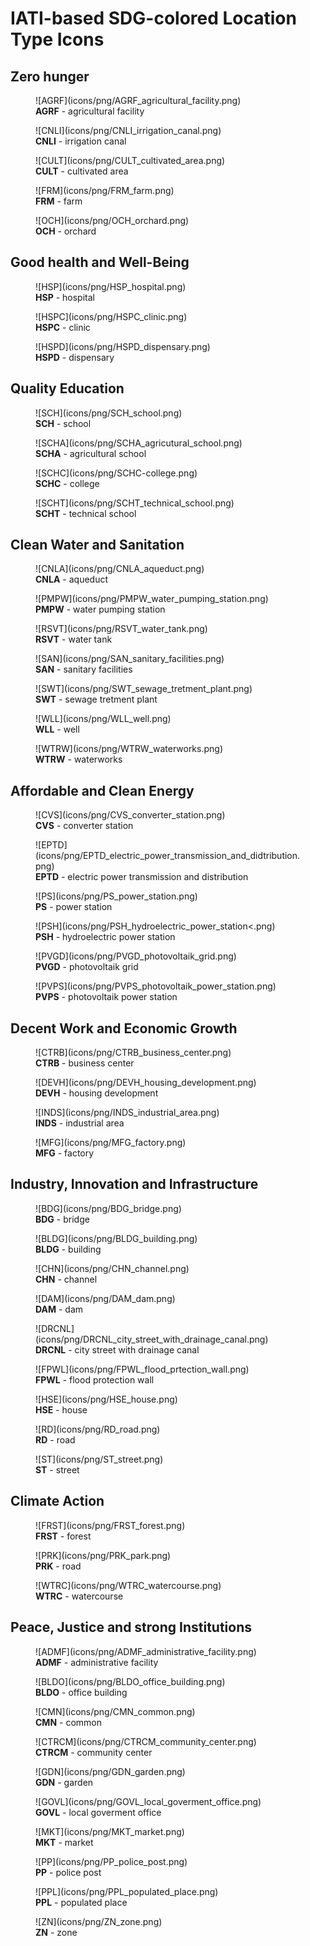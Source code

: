 # IATI-based SDG-colored Location Type Icons

## Zero hunger

<figure markdown>
  ![AGRF](icons/png/AGRF_agricultural_facility.png)
  <figcaption> <b>AGRF</b> - agricultural facility</figcaption>
</figure>
<figure markdown>
  ![CNLI](icons/png/CNLI_irrigation_canal.png)
  <figcaption> <b>CNLI</b> - irrigation canal</figcaption>
</figure>
<figure markdown>
  ![CULT](icons/png/CULT_cultivated_area.png)
  <figcaption> <b>CULT</b> - cultivated area</figcaption>
</figure>
<figure markdown>
  ![FRM](icons/png/FRM_farm.png)
  <figcaption> <b>FRM</b> - farm</figcaption>
</figure>
<figure markdown>
  ![OCH](icons/png/OCH_orchard.png)
  <figcaption> <b>OCH</b> - orchard</figcaption>
</figure>

## Good health and Well-Being
<figure markdown>
  ![HSP](icons/png/HSP_hospital.png)
  <figcaption> <b>HSP</b> - hospital</figcaption>
</figure>
<figure markdown>
  ![HSPC](icons/png/HSPC_clinic.png)
  <figcaption><b>HSPC</b> - clinic</figcaption>
</figure>
<figure markdown>
  ![HSPD](icons/png/HSPD_dispensary.png)
  <figcaption> <b>HSPD</b> - dispensary</figcaption>
</figure>

## Quality Education
<figure markdown>
  ![SCH](icons/png/SCH_school.png)
  <figcaption> <b>SCH</b> - school</figcaption>
</figure>
<figure markdown>
  ![SCHA](icons/png/SCHA_agricutural_school.png)
  <figcaption> <b>SCHA</b> - agricultural school</figcaption>
</figure>
<figure markdown>
  ![SCHC](icons/png/SCHC-college.png)
  <figcaption> <b>SCHC</b> - college</figcaption>
</figure>
<figure markdown>
  ![SCHT](icons/png/SCHT_technical_school.png)
  <figcaption> <b>SCHT</b> - technical school</figcaption>
</figure>

## Clean Water and Sanitation 
<figure markdown>
  ![CNLA](icons/png/CNLA_aqueduct.png)
  <figcaption> <b>CNLA</b> - aqueduct</figcaption>
</figure>
<figure markdown>
  ![PMPW](icons/png/PMPW_water_pumping_station.png)
  <figcaption> <b>PMPW</b> - water pumping station</figcaption>
</figure>
<figure markdown>
  ![RSVT](icons/png/RSVT_water_tank.png)
  <figcaption> <b>RSVT</b> - water tank</figcaption>
</figure>
<figure markdown>
  ![SAN](icons/png/SAN_sanitary_facilities.png)
  <figcaption> <b>SAN</b> - sanitary facilities</figcaption>
</figure>
<figure markdown>
  ![SWT](icons/png/SWT_sewage_tretment_plant.png)
  <figcaption> <b>SWT</b> - sewage tretment plant</figcaption>
</figure>
<figure markdown>
  ![WLL](icons/png/WLL_well.png)
  <figcaption> <b>WLL</b> - well</figcaption>
</figure>
<figure markdown>
  ![WTRW](icons/png/WTRW_waterworks.png)
  <figcaption> <b>WTRW</b> - waterworks</figcaption>
</figure>

## Affordable and Clean Energy
<figure markdown>
  ![CVS](icons/png/CVS_converter_station.png)
  <figcaption> <b>CVS</b> - converter station</figcaption>
</figure>
<figure markdown>
  ![EPTD](icons/png/EPTD_electric_power_transmission_and_didtribution.png)
  <figcaption> <b>EPTD</b> - electric power transmission and distribution</figcaption>
</figure>
<figure markdown>
  ![PS](icons/png/PS_power_station.png)
  <figcaption> <b>PS</b> - power station</figcaption>
</figure>
<figure markdown>
  ![PSH](icons/png/PSH_hydroelectric_power_station<.png)
  <figcaption> <b>PSH</b> - hydroelectric power station</figcaption>
</figure>
<figure markdown>
  ![PVGD](icons/png/PVGD_photovoltaik_grid.png)
  <figcaption> <b>PVGD</b> - photovoltaik grid</figcaption>
</figure>
<figure markdown>
  ![PVPS](icons/png/PVPS_photovoltaik_power_station.png)
  <figcaption> <b>PVPS</b> - photovoltaik power station</figcaption>
</figure>

## Decent Work and Economic Growth
<figure markdown>
  ![CTRB](icons/png/CTRB_business_center.png)
  <figcaption> <b>CTRB</b> - business center</figcaption>
</figure>
<figure markdown>
  ![DEVH](icons/png/DEVH_housing_development.png)
  <figcaption> <b>DEVH</b> - housing development</figcaption>
</figure>
<figure markdown>
  ![INDS](icons/png/INDS_industrial_area.png)
  <figcaption> <b>INDS</b> - industrial area</figcaption>
</figure>
<figure markdown>
  ![MFG](icons/png/MFG_factory.png)
  <figcaption> <b>MFG</b> - factory</figcaption>
</figure>

## Industry, Innovation and Infrastructure
<figure markdown>
  ![BDG](icons/png/BDG_bridge.png)
  <figcaption> <b>BDG</b> - bridge</figcaption>
</figure>
<figure markdown>
  ![BLDG](icons/png/BLDG_building.png)
  <figcaption> <b>BLDG</b> - building</figcaption>
</figure>
<figure markdown>
  ![CHN](icons/png/CHN_channel.png)
  <figcaption> <b>CHN</b> - channel</figcaption>
</figure>
<figure markdown>
  ![DAM](icons/png/DAM_dam.png)
  <figcaption> <b>DAM</b> - dam</figcaption>
</figure>
<figure markdown>
  ![DRCNL](icons/png/DRCNL_city_street_with_drainage_canal.png)
  <figcaption> <b>DRCNL</b> - city street with drainage canal</figcaption>
</figure>
<figure markdown>
  ![FPWL](icons/png/FPWL_flood_prtection_wall.png)
  <figcaption> <b>FPWL</b> - flood protection wall</figcaption>
</figure>
<figure markdown>
  ![HSE](icons/png/HSE_house.png)
  <figcaption> <b>HSE</b> - house</figcaption>
</figure>
<figure markdown>
  ![RD](icons/png/RD_road.png)
  <figcaption> <b>RD</b> - road</figcaption>
</figure>
<figure markdown>
  ![ST](icons/png/ST_street.png)
  <figcaption> <b>ST</b> - street</figcaption>
</figure>

## Climate Action
<figure markdown>
  ![FRST](icons/png/FRST_forest.png)
  <figcaption> <b>FRST</b> - forest</figcaption>
</figure>
<figure markdown>
  ![PRK](icons/png/PRK_park.png)
  <figcaption> <b>PRK</b> - road</figcaption>
</figure>
<figure markdown>
  ![WTRC](icons/png/WTRC_watercourse.png)
  <figcaption> <b>WTRC</b> - watercourse</figcaption>
</figure>

## Peace, Justice and strong Institutions
<figure markdown>
  ![ADMF](icons/png/ADMF_administrative_facility.png)
  <figcaption> <b>ADMF</b> - administrative facility</figcaption>
</figure>
<figure markdown>
  ![BLDO](icons/png/BLDO_office_building.png)
  <figcaption> <b>BLDO</b> - office building</figcaption>
</figure>
<figure markdown>
  ![CMN](icons/png/CMN_common.png)
  <figcaption> <b>CMN</b> - common</figcaption>
</figure>
<figure markdown>
  ![CTRCM](icons/png/CTRCM_community_center.png)
  <figcaption> <b>CTRCM</b> - community center</figcaption>
</figure>
<figure markdown>
  ![GDN](icons/png/GDN_garden.png)
  <figcaption> <b>GDN</b> - garden</figcaption>
</figure>
<figure markdown>
  ![GOVL](icons/png/GOVL_local_goverment_office.png)
  <figcaption> <b>GOVL</b> - local goverment office</figcaption>
</figure>
<figure markdown>
  ![MKT](icons/png/MKT_market.png)
  <figcaption> <b>MKT</b> - market</figcaption>
</figure>
<figure markdown>
  ![PP](icons/png/PP_police_post.png)
  <figcaption> <b>PP</b> - police post</figcaption>
</figure>
<figure markdown>
  ![PPL](icons/png/PPL_populated_place.png)
  <figcaption> <b>PPL</b> - populated place</figcaption>
</figure>
<figure markdown>
  ![ZN](icons/png/ZN_zone.png)
  <figcaption> <b>ZN</b> - zone</figcaption>
</figure>
